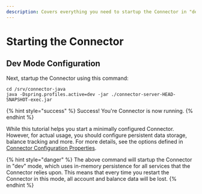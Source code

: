 ```yaml
---
description: Covers everything you need to startup the Connector in "developer" mode.
---
```


# Starting the Connector

## Dev Mode Configuration

Next, startup the Connector using this command:

```text
cd /srv/connector-java
java -Dspring.profiles.active=dev -jar ./connector-server-HEAD-SNAPSHOT-exec.jar
```

{% hint style="success" %}
Success! You're Connector is now running.
{% endhint %}

While this tutorial helps you start a minimally configured Connector. However, for actual usage, you should configure persistent data storage, balance tracking and more. For more details, see the options defined in [Connector Configuration Properties](../operating-a-connector/configuration.md).

{% hint style="danger" %}
The above command will startup the Connector in "dev" mode, which uses in-memory persistence for all services that the Connector relies upon. This means that every time you restart the Connector in this mode, all account and balance data will be lost.
{% endhint %}



